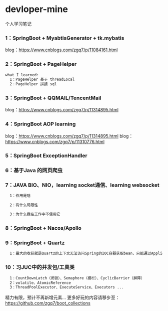 # devloper-mine
个人学习笔记

### 1：SpringBoot + MyabtisGenerator + tk.mybatis
blog：https://www.cnblogs.com/zgq7/p/11084161.html

### 2：SpringBoot + PageHelper
```diff
what I learned:
  1：PageHelper 基于 threadLocal
  2：PageHelper 拼接 sql
```
### 3：SpringBoot + QQMAIL/TencentMail
blog：https://www.cnblogs.com/zgq7/p/11314895.html

### 4：SpringBoot AOP learning
blog：https://www.cnblogs.com/zgq7/p/11314895.html
blog：https://www.cnblogs.com/zgq7/p/11310776.html

### 5：SpringBoot ExceptionHandler

### 6：基于Java 的网页爬虫

### 7：JAVA BIO、NIO，learning socket通信、learning websocket
```diff
  1：作用是啥
  
  2：有什么局限性
  
  3：为什么我在工作中不使用它
```
### 8：SpringBoot + Nacos/Apollo

### 9：SpringBoot + Quartz
```diff  
  1：最大的收获就是Quartz的上下文无法访问Spring的IOC容器获取bean，只能通过ApplicationContext 来获取容器中的Bean
```
### 10：习JUC中的并发包/工具类 
```diff
  1：CountDownLatch（闭锁）、Semaphore（栅栏）、CyclicBarrier（屏障）
  2：volatile、AtomicReference
  3：ThreadPoolExecutor、ExecuteService、Executors ...
```

精力有限，预计不再新增元素...
更多好玩的内容请移步至：https://github.com/zgq7/boot_collections

